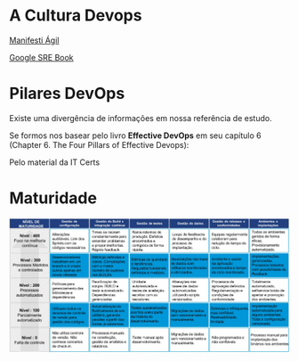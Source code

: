 # A Cultura Devops

[Manifesti Ágil](http://agilemanifesto.org)

[Google SRE Book](https://landing.google.com/sre/book.html)

# Pilares DevOps

Existe uma divergência de informações em nossa referência de estudo. 

Se formos nos basear pelo livro **Effective DevOps** em seu capítulo 6 (Chapter 6. The Four Pillars of Effective Devops):

Pelo material da IT Certs

# Maturidade
![](img/maturidade.PNG)
